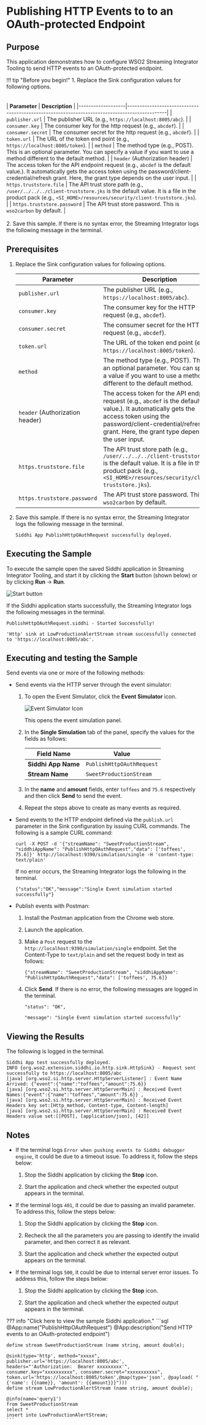 # Publishing HTTP Events to to an OAuth-protected Endpoint

## Purpose

This application demonstrates how to configure WSO2 Streaming Integrator Tooling to send HTTP events to an OAuth-protected endpoint.

!!! tip "Before you begin!"
    1. Replace the Sink configuration values for following options.<br/><br/>    
        | **Parameter**     | **Description**                                                                              |
        |-------------------|----------------------------------------------------------------------------------------------|
        | `publisher.url`   | The publisher URL (e.g., `https://localhost:8005/abc`).                                      |
        | `consumer.key`    | The consumer key for the http request (e.g., `abcdef`).                                      |
        | `consumer.secret` | The consumer secret for the http request (e.g., `abcdef`).                                   |
        | `token.url`       | The URL of the token end point (e.g., `https://localhost:8005/token`).                       |
        | `method`          | The method type (e.g., POST). This is an optional parameter. You can specify a value if you want to use a method different to the default method. |
        | `header` (Authorization header) | The access token for the API endpoint request (e.g., `abcdef` is the default value.). It automatically gets the access token using the password/client-credential/refresh grant. Here, the grant type depends on the user input. |
        | `https.truststore.file` | The API trust store path (e.g., `/user/../../../client-truststore.jks` is the default value. It is a file in the product pack (e.g., `<SI_HOME>/resources/security/client-truststore.jks`). |
        | `https.truststore.password` | The API trust store password. This is `wso2carbon` by default. |
        <br/><br/>
    2. Save this sample. If there is no syntax error, the Streaming Integrator logs the following message in the terminal.
	 
## Prerequisites

1. Replace the Sink configuration values for following options.

    | **Parameter**     | **Description**                                                                              |
    |-------------------|----------------------------------------------------------------------------------------------|
    | `publisher.url`   | The publisher URL (e.g., `https://localhost:8005/abc`).                                      |
    | `consumer.key`    | The consumer key for the HTTP request (e.g., `abcdef`).                                      |
    | `consumer.secret` | The consumer secret for the HTTP request (e.g., `abcdef`).                                   |
    | `token.url`       | The URL of the token end point (e.g., `https://localhost:8005/token`).                       |
    | `method`          | The method type (e.g., POST). This is an optional parameter. You can specify a value if you want to use a method different to the default method. |
    | `header` (Authorization header) | The access token for the API endpoint request (e.g., `abcdef` is the default value.). It automatically gets the access token using the password/client-credential/refresh grant. Here, the grant type depends on the user input. |
    | `https.truststore.file` | The API trust store path (e.g., `/user/../../../client-truststore.jks` is the default value. It is a file in the product pack (e.g., `<SI_HOME>/resources/security/client-truststore.jks`). |
    | `https.truststore.password` | The API trust store password. This is `wso2carbon` by default. |


2. Save this sample. If there is no syntax error, the Streaming Integrator logs the following message in the terminal.

    `Siddhi App PublishHttpOAuthRequest successfully deployed.`

## Executing the Sample

To execute the sample open the saved Siddhi application in Streaming Integrator Tooling, and start it by clicking the **Start** button (shown below) or by clicking **Run** -> **Run**.

![Start button]({{base_path}}/assets/img/streaming/amazon-s3-sink-sample/start.png)

If the Siddhi application starts successfully, the Streaming Integrator logs the following messages in the terminal.

```
PublishHttpOAuthRequest.siddhi - Started Successfully!
```

```
'Http' sink at LowProductionAlertStream stream successfully connected to 'https://localhost:8005/abc'.
```

## Executing and testing the Sample

Send events via one or more of the following methods:

* Send events via the HTTP server through the event simulator:

    1. To open the Event Simulator, click the **Event Simulator** icon.
       
        ![Event Simulator Icon]({{base_path}}/assets/img/streaming/testing-siddhi-applications/event-simulation-icon.png)
       
        This opens the event simulation panel.
        
	2. In the **Single Simulation** tab of the panel, specify the values for the fields as follows:
	
	    | **Field Name**      | **Value**                 |
	    |---------------------|---------------------------|
	    | **Siddhi App Name** | `PublishHttpOAuthRequest` |
	    | **Stream Name**     | `SweetProductionStream`   |

    3. In the **name** and **amount** fields, enter `toffees` and `75.6` respectively and then click **Send** to send the event.
    
    4. Repeat the steps above to create as many events as required.

* Send events to the HTTP endpoint defined via the `publish.url` parameter in the Sink configuration by issuing CURL commands. The following is a sample CURL command:
    
    ```
    curl -X POST -d '{"streamName": "SweetProductionStream", "siddhiAppName": "PublishHttpOAuthRequest","data": ['toffees', 75.6]}' http://localhost:9390/simulation/single -H 'content-type: text/plain'
    ```
       
    If no error occurs, the Streaming Integrator logs the following in the terminal.

    ```
    {"status":"OK","message":"Single Event simulation started successfully"}
    ```

* Publish events with Postman:

    1. Install the Postman application from the Chrome web store.
    
    2. Launch the application.
    
    3. Make a `Post` request to the `http://localhost:9390/simulation/single` endpoint. Set the Content-Type to `text/plain` and set the request body in text as follows:
    
        ```
        {"streamName": "SweetProductionStream", "siddhiAppName": "PublishHttpOAuthRequest","data": ['toffees', 75.6]}
        ```
       
    4. Click **Send**. If there is no error, the following messages are logged in the terminal.
    
        ```
        "status": "OK",
        ```
       
        ```
        "message": "Single Event simulation started successfully"
        ```

## Viewing the Results

The following is logged in the terminal.

```
Siddhi App test successfully deployed.
INFO {org.wso2.extension.siddhi.io.http.sink.HttpSink} - Request sent successfully to https://localhost:8005/abc
[java] [org.wso2.si.http.server.HttpServerListener] : Event Name Arrived: {"event":{"name":"toffees","amount":75.6}}
[java] [org.wso2.si.http.server.HttpServerMain] : Received Event Names:{"event":{"name":"toffees","amount":75.6}} ,
[java] [org.wso2.si.http.server.HttpServerMain] : Received Event Headers key set:[Http_method, Content-type, Content-length]
[java] [org.wso2.si.http.server.HttpServerMain] : Received Event Headers value set:[[POST], [application/json], [42]]
```

## Notes

- If the terminal logs `Error when pushing events to Siddhi debugger engine`, it could be due to a timeout issue. To address it, follow the steps below:

    1. Stop the Siddhi application by clicking the **Stop** icon.
    
    2. Start the application and check whether the expected output appears in the terminal.

- If the terminal logs `401`, it could be due to passing an invalid parameter. To address this, follow the steps below:

    1. Stop the Siddhi application by clicking the **Stop** icon.
    
    2. Recheck the all the parameters you are passing to identify the invalid parameter, and then correct it as relevant.
    
    3. Start the application and check whether the expected output appears on the terminal.

- If the terminal logs `500`, it could be due to internal server error issues. To address this, follow the steps below:

    1. Stop the Siddhi application by clicking the **Stop** icon.
    
    2. Start the application and check whether the expected output appears in the terminal.

??? info "Click here to view the sample Siddhi application."
    ```sql
    @App:name("PublishHttpOAuthRequest")
    @App:description("Send HTTP events to an OAuth-protected endpoint")
       
    define stream SweetProductionStream (name string, amount double);
    
    @sink(type='http', method="xxxxx", publisher.url='https://localhost:8005/abc',
    headers="'Authorization:  Bearer xxxxxxxxx'", consumer.key="xxxxxxxxxx", consumer.secret="xxxxxxxxxxx",
    token.url='https://localhost:8005/token',@map(type='json', @payload( "{'name': {{name}}, 'amount': {{amount}}}")))
    define stream LowProductionAlertStream (name string, amount double);
    
    @info(name='query1')
    from SweetProductionStream
    select *
    insert into LowProductionAlertStream;
    ```